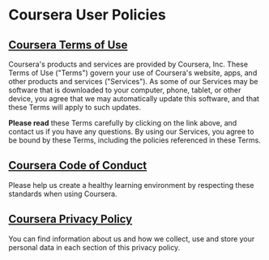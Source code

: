 # Coursera User Policies

## [**Coursera Terms of Use**](https://www.coursera.org/about/terms)

Coursera's products and services are provided by Coursera, Inc. These Terms of Use ("Terms") govern your use of Coursera's website, apps, and other products and services ("Services"). As some of our Services may be software that is downloaded to your computer, phone, tablet, or other device, you agree that we may automatically update this software, and that these Terms will apply to such updates.

**Please read** these Terms carefully by clicking on the link above, and contact us if you have any questions. By using our Services, you agree to be bound by these Terms, including the policies referenced in these Terms.

## [**Coursera Code of Conduct**](https://learner.coursera.help/hc/articles/208280036-Coursera-Code-of-Conduct)

Please help us create a healthy learning environment by respecting these standards when using Coursera.

## [**Coursera Privacy Policy**](https://www.coursera.org/about/privacy)

You can find information about us and how we collect, use and store your personal data in each section of this privacy policy.